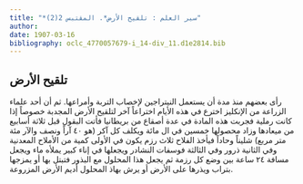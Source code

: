 ```yaml
---
title: "*سير العلم : تلقيح الأرض*. المقتبس 2(2)"
author: 
date: 1907-03-16
bibliography: oclc_4770057679-i_14-div_11.d1e2814.bib
---
```




##  تلقيح الأرض 


 رأى بعضهم منذ مدة أن يستعمل النيتراجين لإخصاب التربة وأمراعها. ثم أن  أحد  علماء الزراعة من الإنكليز اخترع في هذه الأيام اختراعاً آخر لتلقيح الأرض المجدبة خصوصاً إذا كانت رملية فجربت هذه المادة في عدة أصقاع من بريطانيا فأتت البقول قبل  ثلاثة  أسابيع من ميعادها وزاد محصولها  خمسين  في ال  مائة  ويكلف كل آكر (هو  ٤٠  آراً ونصف والآر  مئة  متر مربع) شليناً وحاداً فيأخذ الفلاح  ثلاث  رزم يكون في الأولى كمية من الأملاح المعدنية وفي الثانية ذرور وفي الثالثة فوسفات النشادر ويجعلها في إناء كبير يملأه ماء ويجعل مسافة  ٢٤  ساعة بين وضع كل رزمة ثم يجعل هذا المحلول مع البذور فتبتل بها أو يمزجها بتراب ويذرها على الأرض أو يرش بهاذ المحلول أديم الأرض المزروعة. 
